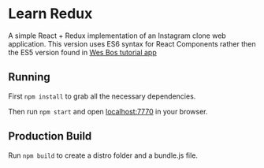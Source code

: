 # Learn Redux

A simple React + Redux implementation of an  Instagram clone web application. This version uses ES6 syntax for React Components rather then the ES5 version found in [Wes Bos tutorial app](https://github.com/wesbos/Learn-Redux-Starter-Files)


## Running

First `npm install` to grab all the necessary dependencies.

Then run `npm start` and open <localhost:7770> in your browser.

## Production Build

Run `npm build` to create a distro folder and a bundle.js file.
